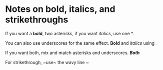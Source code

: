 # Notes on bold, italics, and strikethroughs

If you want a **bold**, two asterisks, if you want *italics*, use one *.

You can also use underscores for the same effect. __Bold__ and _italics_ using _

If you want both, mix and match asterisks and underscores. _**Both**_

For strikethrough, ~use~ the wavy line ~

